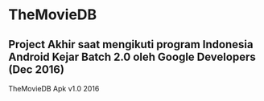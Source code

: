 # TheMovieDB
<h2>Project Akhir saat mengikuti program Indonesia Android Kejar Batch 2.0 oleh Google Developers (Dec 2016)</h2>
TheMovieDB Apk v1.0 2016
